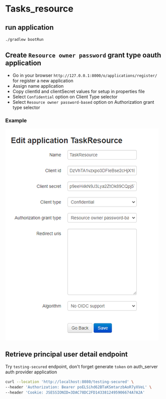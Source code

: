 # Tasks_resource

## run application
```bash
./gradlew bootRun
```


## Create `Resource owner password` grant type oauth application

* Go in your browser `http://127.0.0.1:8000/o/applications/register/` for register a new application
* Assign name application
* Copy clientId and clientSecret values for setup in properties file
* Select `Confidential` option on Client Type selector
* Select `Resource owner password-based` option on Authorization grant type selector
### Example
![Drag Racing](https://github.com/julnarot/general-public-assets/blob/main/screenshots/oauth_resource_own_pass_grant_type_confi_application001.PNG?raw=true)

## Retrieve principal user detail endpoint

Try `testing-secured` endpoint, don't forget  generate `token` on auth_server auth provider application

```bash
curl --location 'http://localhost:8080/testing-secured' \
--header 'Authorization: Bearer poELSihd62BTaKSmtarzbAoR7yXVeL' \
--header 'Cookie: JSESSIONID=3DAC78DC2FD1433812495906674A7A2A'
```